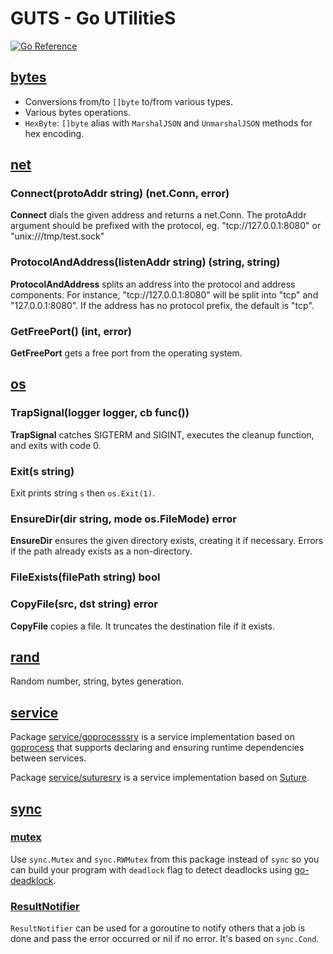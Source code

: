 # GUTS - Go UTilitieS

[![Go Reference](https://pkg.go.dev/badge/github.com/daotl/guts.svg)](https://pkg.go.dev/github.com/daotl/guts)

## [bytes](./bytes)

- Conversions from/to `[]byte` to/from various types.
- Various bytes operations.
- `HexByte`: `[]byte` alias with `MarshalJSON` and `UnmarshalJSON` methods for hex encoding.

## [net](./net/net.go)

### Connect(protoAddr string) (net.Conn, error)

**Connect** dials the given address and returns a net.Conn. The protoAddr argument should be 
prefixed with the protocol, eg. "tcp://127.0.0.1:8080" or "unix:///tmp/test.sock"

### ProtocolAndAddress(listenAddr string) (string, string)

**ProtocolAndAddress** splits an address into the protocol and address components.
For instance, "tcp://127.0.0.1:8080" will be split into "tcp" and "127.0.0.1:8080".
If the address has no protocol prefix, the default is "tcp".

### GetFreePort() (int, error)

**GetFreePort** gets a free port from the operating system.

## [os](./os/os.go)

### TrapSignal(logger logger, cb func())

**TrapSignal** catches SIGTERM and SIGINT, executes the cleanup function, and exits with code 0.

### Exit(s string)

Exit prints string `s` then `os.Exit(1)`.

### EnsureDir(dir string, mode os.FileMode) error

**EnsureDir** ensures the given directory exists, creating it if necessary.
Errors if the path already exists as a non-directory.

### FileExists(filePath string) bool

### CopyFile(src, dst string) error

**CopyFile** copies a file. It truncates the destination file if it exists.

## [rand](./rand)

Random number, string, bytes generation. 

## [service](./service)

Package [service/goprocesssrv](./service/goprocess/service.go) is a service implementation based on
[goprocess](https://github.com/jbenet/goprocess) that supports declaring and ensuring runtime
dependencies between services.

Package [service/suturesrv](./service/suture/service.go) is a service implementation based on
[Suture](https://github.com/thejerf/suture).

## [sync](./sync)

### [mutex](./sync/mutex.go)

Use `sync.Mutex` and `sync.RWMutex` from this package instead of `sync` so you can build your
program with `deadlock` flag to detect deadlocks
using [go-deadklock](https://github.com/sasha-s/go-deadlock).

### [ResultNotifier](./sync/result_notifier.go)

`ResultNotifier` can be used for a goroutine to notify others that a job is done and pass the error
occurred or nil if no error. It's based on `sync.Cond`.
